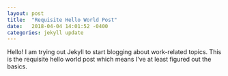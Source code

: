 ```yaml
---
layout: post
title:  "Requisite Hello World Post"
date:   2018-04-04 14:01:52 -0400
categories: jekyll update
---
```

Hello! I am trying out Jekyll to start blogging about work-related topics.  This is the requisite hello world post which means I've at least figured out the basics. 